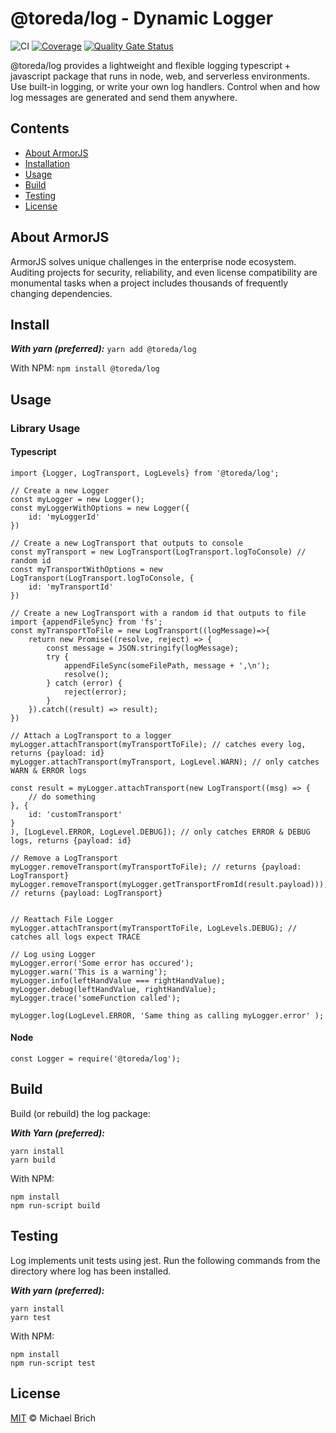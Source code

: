 # @toreda/log - Dynamic Logger

![CI](https://github.com/toreda/log/workflows/CI/badge.svg?branch=master) [![Coverage](https://sonarcloud.io/api/project_badges/measure?project=toreda_log&metric=coverage)](https://sonarcloud.io/dashboard?id=toreda_log) [![Quality Gate Status](https://sonarcloud.io/api/project_badges/measure?project=toreda_log&metric=alert_status)](https://sonarcloud.io/dashboard?id=toreda_log)

@toreda/log provides a lightweight and flexible logging typescript + javascript package that runs in node, web, and serverless environments. Use built-in logging, or write your own log handlers. Control when and how log messages are generated and send them anywhere.

## Contents

-   [About ArmorJS](#about-armorjs)
-   [Installation](#Installation)
-   [Usage](#usage)
-   [Build](#build)
-   [Testing](#testing)
-   [License](#license)

## About ArmorJS

ArmorJS solves unique challenges in the enterprise node ecosystem. Auditing projects for security, reliability, and even license compatibility are monumental tasks when a project includes thousands of frequently changing dependencies.

## Install

**_With yarn (preferred):_**
`yarn add @toreda/log`

With NPM:
`npm install @toreda/log`

## Usage

### Library Usage

#### Typescript

```
import {Logger, LogTransport, LogLevels} from '@toreda/log';

// Create a new Logger
const myLogger = new Logger();
const myLoggerWithOptions = new Logger({
	id: 'myLoggerId'
})

// Create a new LogTransport that outputs to console
const myTransport = new LogTransport(LogTransport.logToConsole) // random id
const myTransportWithOptions = new LogTransport(LogTransport.logToConsole, {
	id: 'myTransportId'
})

// Create a new LogTransport with a random id that outputs to file
import {appendFileSync} from 'fs';
const myTransportToFile = new LogTransport((logMessage)=>{
	return new Promise((resolve, reject) => {
		const message = JSON.stringify(logMessage);
		try {
			appendFileSync(someFilePath, message + ',\n');
			resolve();
		} catch (error) {
			reject(error);
		}
	}).catch((result) => result);
})

// Attach a LogTransport to a logger
myLogger.attachTransport(myTransportToFile); // catches every log, returns {payload: id}
myLogger.attachTransport(myTransport, LogLevel.WARN); // only catches WARN & ERROR logs

const result = myLogger.attachTransport(new LogTransport((msg) => {
	// do something
}, {
	id: 'customTransport'
}
), [LogLevel.ERROR, LogLevel.DEBUG]); // only catches ERROR & DEBUG logs, returns {payload: id}

// Remove a LogTransport
myLogger.removeTransport(myTransportToFile); // returns {payload: LogTransport}
myLogger.removeTransport(myLogger.getTransportFromId(result.payload))); // returns {payload: LogTransport}


// Reattach File Logger
myLogger.attachTransport(myTransportToFile, LogLevels.DEBUG); // catches all logs expect TRACE

// Log using Logger
myLogger.error('Some error has occured');
myLogger.warn('This is a warning');
myLogger.info(leftHandValue === rightHandValue);
myLogger.debug(leftHandValue, rightHandValue);
myLogger.trace('someFunction called');

myLogger.log(LogLevel.ERROR, 'Same thing as calling myLogger.error' );
```

#### Node

```
const Logger = require('@toreda/log');
```

## Build

Build (or rebuild) the log package:

**_With Yarn (preferred):_**

```
yarn install
yarn build
```

With NPM:

```
npm install
npm run-script build
```

## Testing

Log implements unit tests using jest. Run the following commands from the directory where log has been installed.

**_With yarn (preferred):_**

```
yarn install
yarn test
```

With NPM:

```
npm install
npm run-script test
```

## License

[MIT](LICENSE) &copy; Michael Brich

